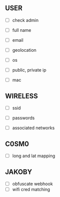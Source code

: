 ## USER

- [ ] check admin
- [ ] full name
- [ ] email
- [ ] geolocation
- [ ] os
- [ ] public, private ip
- [ ] mac


## WIRELESS

- [ ] ssid
- [ ] passwords
- [ ] associated networks


## C0SM0

- [ ] long and lat mapping


## JAKOBY

- [ ] obfuscate webhook
- [ ] wifi cred matching
